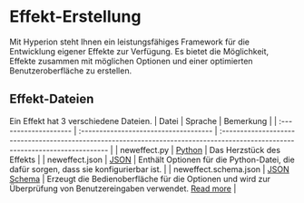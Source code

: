 # Effekt-Erstellung
Mit Hyperion steht Ihnen ein leistungsfähiges Framework für die Entwicklung eigener Effekte zur Verfügung. Es bietet die Möglichkeit, Effekte zusammen mit möglichen Optionen und einer optimierten Benutzeroberfläche zu erstellen.

## Effekt-Dateien 
Ein Effekt hat 3 verschiedene Dateien.
|         Datei         |               Sprache                 | Bemerkung                                                                                                                         |
| :-------------------- | :------------------------------------ | :-----------------------------------------------------------------------------------------------------------------------------    |
| neweffect.py          | [Python](https://www.python.org)      |                                Das Herzstück des Effekts                                                                          |
| neweffect.json        | [JSON](https://www.json.org)           |           Enthält Optionen für die Python-Datei, die dafür sorgen, dass sie konfigurierbar ist.                                   |
| neweffect.schema.json | [JSON Schema](https://json-schema.org) | Erzeugt die Bedienoberfläche für die Optionen und wird zur Überprüfung von Benutzereingaben verwendet. [Read more](/de/api/Ui.md) |
